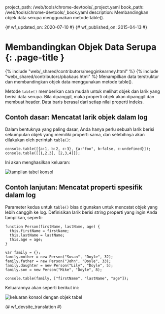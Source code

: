 project_path: /web/tools/chrome-devtools/_project.yaml
book_path: /web/tools/chrome-devtools/_book.yaml
description: Membandingkan objek data serupa menggunakan metode table().

{# wf_updated_on: 2020-07-10 #}
{# wf_published_on: 2015-04-13 #}

# Membandingkan Objek Data Serupa {: .page-title }

{% include "web/_shared/contributors/megginkearney.html" %}
{% include "web/_shared/contributors/pbakaus.html" %}
Menampilkan data terstruktur dan membandingkan objek data menggunakan metode table().

Metode `table()` memberikan cara mudah untuk melihat objek dan larik yang berisi data serupa. Bila dipanggil, maka properti objek akan dipanggil dan membuat header. Data baris berasal dari setiap nilai properti indeks.


## Contoh dasar: Mencatat larik objek dalam log

Dalam bentuknya yang paling dasar, Anda hanya perlu sebuah larik berisi sekumpulan objek yang memiliki properti sama, dan selebihnya akan dilakukan oleh perintah `table()`:


    console.table([{a:1, b:2, c:3}, {a:"foo", b:false, c:undefined}]);
    console.table([[1,2,3], [2,3,4]]);
    
  
Ini akan menghasilkan keluaran:

![tampilan tabel konsol](images/table-arrays.png)

## Contoh lanjutan: Mencatat properti spesifik dalam log

Parameter kedua untuk `table()` bisa digunakan untuk mencatat objek yang lebih canggih ke log. Definisikan larik berisi string properti yang ingin Anda tampilkan, seperti:


    function Person(firstName, lastName, age) {
      this.firstName = firstName;
      this.lastName = lastName;
      this.age = age;
    }
    
    var family = {};
    family.mother = new Person("Susan", "Doyle", 32);
    family.father = new Person("John", "Doyle", 33);
    family.daughter = new Person("Lily", "Doyle", 5);
    family.son = new Person("Mike", "Doyle", 8);
    
    console.table(family, ["firstName", "lastName", "age"]);
    

Keluarannya akan seperti berikut ini:

![keluaran konsol dengan objek tabel](images/table-people-objects.png)




{# wf_devsite_translation #}
